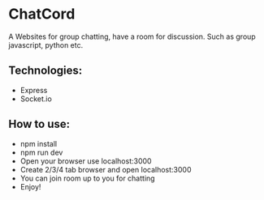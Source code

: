 # ChatCord
A Websites for group chatting, have a room for discussion. Such as group javascript, python etc.

## Technologies:
- Express
- Socket.io

## How to use:
- npm install
- npm run dev
- Open your browser use localhost:3000
- Create 2/3/4 tab browser and open localhost:3000
- You can join room up to you for chatting
- Enjoy!